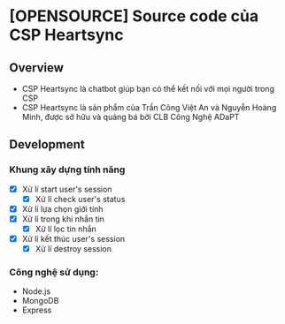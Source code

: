 # [OPENSOURCE] Source code của CSP Heartsync

## Overview
- CSP Heartsync là chatbot giúp bạn có thể kết nối với mọi người trong CSP
- CSP Heartsync là sản phẩm của Trần Công Việt An và Nguyễn Hoàng Minh, được sở hữu và quảng bá bởi CLB Công Nghệ ADaPT
## Development  
### Khung xây dựng tính năng
- [x] Xử lí start user's session
    + [x] Xử lí check user's status
- [x] Xử lí lựa chọn giới tính
- [x] Xử lí trong khi nhắn tin
    + [x] Xử lí lọc tin nhắn
- [x] Xử lí kết thúc user's session
    + [x] Xử lí destroy session
### Công nghệ sử dụng:
+ Node.js
+ MongoDB
+ Express

